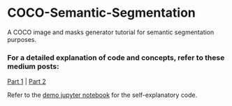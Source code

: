 # COCO-Semantic-Segmentation
A COCO image and masks generator tutorial for semantic segmentation purposes.

### For a detailed explanation of code and concepts, refer to these medium posts:

[Part 1](https://medium.com/@virafpatrawala/master-the-coco-dataset-for-semantic-image-segmentation-part-1-of-2-732712631047) | 
[Part 2](https://towardsdatascience.com/master-the-coco-dataset-for-semantic-image-segmentation-part-2-of-2-c0d1f593096a)


Refer to the [demo jupyter notebook](https://github.com/virafpatrawala/COCO-Semantic-Segmentation/blob/master/COCOdataset_SemanticSegmentation_Demo.ipynb) for the self-explanatory code. 

